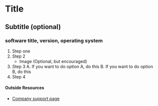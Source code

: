 # Title
## Subtitle (optional)
### software title, version, operating system
1. Step one
2. Step 2
    - Image (Optional, but encouraged) 
3. Step 3
    A. If you want to do option A, do this
    B. If you want to do option B, do this
4. Step 4

#### Outside Resources
- [Company support page](https://example.com)
